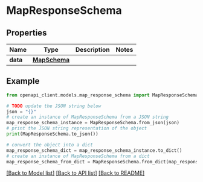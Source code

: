 # MapResponseSchema


## Properties

Name | Type | Description | Notes
------------ | ------------- | ------------- | -------------
**data** | [**MapSchema**](MapSchema.md) |  | 

## Example

```python
from openapi_client.models.map_response_schema import MapResponseSchema

# TODO update the JSON string below
json = "{}"
# create an instance of MapResponseSchema from a JSON string
map_response_schema_instance = MapResponseSchema.from_json(json)
# print the JSON string representation of the object
print(MapResponseSchema.to_json())

# convert the object into a dict
map_response_schema_dict = map_response_schema_instance.to_dict()
# create an instance of MapResponseSchema from a dict
map_response_schema_from_dict = MapResponseSchema.from_dict(map_response_schema_dict)
```
[[Back to Model list]](../README.md#documentation-for-models) [[Back to API list]](../README.md#documentation-for-api-endpoints) [[Back to README]](../README.md)


